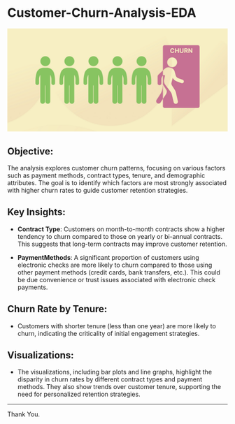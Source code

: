 # Customer-Churn-Analysis-EDA

![Customer Churn](https://github.com/akashmailar/Customer-Churn-Analysis-EDA/blob/main/customer_churn.png)

## Objective:
The analysis explores customer churn patterns, focusing on various factors such as payment  methods, contract types, tenure, and demographic attributes. The goal is to identify which  factors are most strongly associated with higher churn rates to guide customer retention  strategies.

## Key Insights:
- **Contract Type**: Customers on month-to-month contracts show a higher tendency to churn compared to those on yearly or bi-annual contracts. This suggests that long-term contracts may improve customer retention.
  
- **PaymentMethods**: A significant proportion of customers using electronic checks are more likely to churn compared to those using other payment methods (credit cards, bank transfers, etc.). This could be due convenience or trust issues associated with electronic check payments.

## Churn Rate by Tenure:
- Customers with shorter tenure (less than one year) are more likely to churn, indicating the criticality of initial engagement strategies.

## Visualizations:
- The visualizations, including bar plots and line graphs, highlight the disparity in churn rates by different contract types and payment methods. They also show trends over customer tenure, supporting the need for personalized retention strategies.

--------
Thank You.
